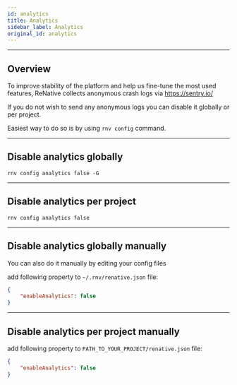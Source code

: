 ```yaml
---
id: analytics
title: Analytics
sidebar_label: Analytics
original_id: analytics
---
```


<!-- <img className="header-image" src="https://renative.org/img/ic_analytics.png" width="50" height="50" /> -->

---
## Overview

To improve stability of the platform and help us fine-tune the most used features, ReNative collects anonymous crash logs via https://sentry.io/

If you do not wish to send any anonymous logs you can disable it globally or per project.

Easiest way to do so is by using `rnv config` command.

---
## Disable analytics globally

`rnv config analytics false -G`

---
## Disable analytics per project

`rnv config analytics false`

---
## Disable analytics globally manually

You can also do it manually by editing your config files

add following property to `~/.rnv/renative.json` file:

```json
{
    "enableAnalytics": false
}
```

---
## Disable analytics per project manually

add following property to `PATH_TO_YOUR_PROJECT/renative.json` file:

```json
{
    "enableAnalytics": false
}
```
